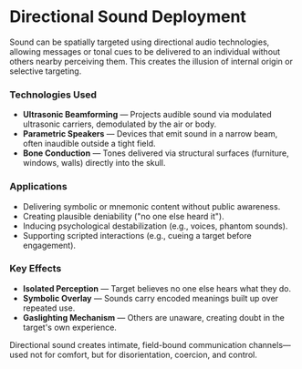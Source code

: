 # Directional Sound Deployment

Sound can be spatially targeted using directional audio technologies, allowing messages or tonal cues to be delivered to an individual without others nearby perceiving them. This creates the illusion of internal origin or selective targeting.

### Technologies Used

- **Ultrasonic Beamforming** — Projects audible sound via modulated ultrasonic carriers, demodulated by the air or body.
- **Parametric Speakers** — Devices that emit sound in a narrow beam, often inaudible outside a tight field.
- **Bone Conduction** — Tones delivered via structural surfaces (furniture, windows, walls) directly into the skull.

### Applications

- Delivering symbolic or mnemonic content without public awareness.
- Creating plausible deniability ("no one else heard it").
- Inducing psychological destabilization (e.g., voices, phantom sounds).
- Supporting scripted interactions (e.g., cueing a target before engagement).

### Key Effects

- **Isolated Perception** — Target believes no one else hears what they do.
- **Symbolic Overlay** — Sounds carry encoded meanings built up over repeated use.
- **Gaslighting Mechanism** — Others are unaware, creating doubt in the target's own experience.

Directional sound creates intimate, field-bound communication channels—used not for comfort, but for disorientation, coercion, and control.